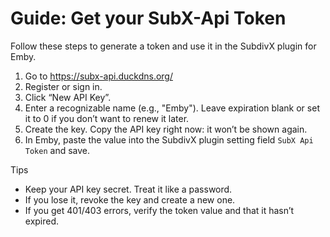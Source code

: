 # Guide: Get your SubX-Api Token

Follow these steps to generate a token and use it in the SubdivX plugin for Emby.

1) Go to https://subx-api.duckdns.org/
2) Register or sign in.
3) Click “New API Key”.
4) Enter a recognizable name (e.g., "Emby"). Leave expiration blank or set it to 0 if you don’t want to renew it later.
5) Create the key. Copy the API key right now: it won’t be shown again.
6) In Emby, paste the value into the SubdivX plugin setting field `SubX Api Token` and save.

Tips
- Keep your API key secret. Treat it like a password.
- If you lose it, revoke the key and create a new one.
- If you get 401/403 errors, verify the token value and that it hasn’t expired.

